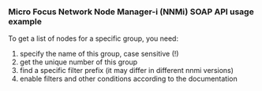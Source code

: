 ### Micro Focus Network Node Manager-i (NNMi) SOAP API usage example
To get a list of nodes for a specific group, you need:
1. specify the name of this group, case sensitive (!)
2. get the unique number of this group
3. find a specific filter prefix (it may differ in different nnmi versions)
4. enable filters and other conditions according to the documentation
